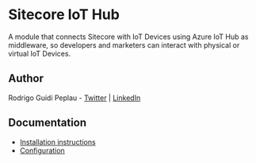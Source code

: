 # Sitecore IoT Hub

A module that connects Sitecore with IoT Devices using Azure IoT Hub as middleware, so developers 
and marketers can interact with physical or virtual IoT Devices.

## Author
Rodrigo Guidi Peplau - [Twitter](https://twitter.com/SitecoreSinger) | [LinkedIn](https://www.linkedin.com/in/rodrigopeplau/)

## Documentation
* [Installation instructions](/documentation/Installation.md)
* [Configuration](/documentation/Configuration.md)